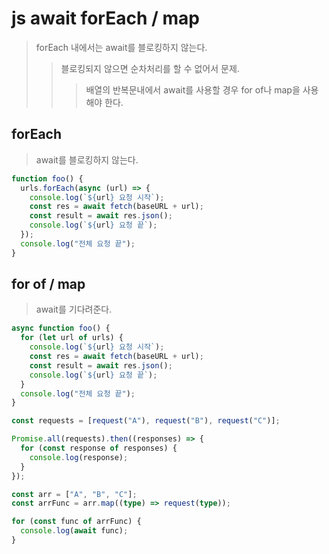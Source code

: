 # js await forEach / map

> forEach 내에서는 await를 블로킹하지 않는다.
>
> > 블로킹되지 않으면 순차처리를 할 수 없어서 문제.
> >
> > > 배열의 반복문내에서 await를 사용할 경우 for of나 map을 사용해야 한다.

## forEach

> await를 블로킹하지 않는다.

```js
function foo() {
  urls.forEach(async (url) => {
    console.log(`${url} 요청 시작`);
    const res = await fetch(baseURL + url);
    const result = await res.json();
    console.log(`${url} 요청 끝`);
  });
  console.log("전체 요청 끝");
}
```

## for of / map

> await를 기다려준다.

```js
async function foo() {
  for (let url of urls) {
    console.log(`${url} 요청 시작`);
    const res = await fetch(baseURL + url);
    const result = await res.json();
    console.log(`${url} 요청 끝`);
  }
  console.log("전체 요청 끝");
}
```

```ts
const requests = [request("A"), request("B"), request("C")];

Promise.all(requests).then((responses) => {
  for (const response of responses) {
    console.log(response);
  }
});
```

```ts
const arr = ["A", "B", "C"];
const arrFunc = arr.map((type) => request(type));

for (const func of arrFunc) {
  console.log(await func);
}
```
